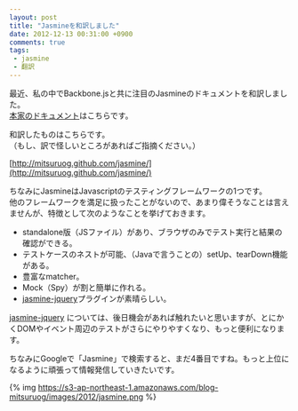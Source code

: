 ```yaml
---
layout: post
title: "Jasmineを和訳しました"
date: 2012-12-13 00:31:00 +0900
comments: true
tags: 
 - jasmine
 - 翻訳
---
```


最近、私の中でBackbone.jsと共に注目のJasmineのドキュメントを和訳しました。  
[本家のドキュメント](http://pivotal.github.com/jasmine/)はこちらです。

和訳したものはこちらです。  
（もし、訳で怪しいところがあればご指摘ください。）

[http://mitsuruog.github.com/jasmine/](http://mitsuruog.github.com/jasmine/)

<!-- more -->

ちなみにJasmineはJavascriptのテスティングフレームワークの1つです。  
他のフレームワークを満足に扱ったことがないので、あまり偉そうなことは言えませんが、特徴として次のようなことを挙げておきます。

* standalone版（JSファイル）があり、ブラウザのみでテスト実行と結果の確認ができる。
* テストケースのネストが可能、（Javaで言うことの）setUp、tearDown機能がある。
* 豊富なmatcher。
* Mock（Spy）が割と簡単に作れる。
* [jasmine-jquery](https://github.com/velesin/jasmine-jquery)プラグインが素晴らしい。

[jasmine-jquery](https://github.com/velesin/jasmine-jquery)  については、後日機会があれば触れたいと思いますが、とにかくDOMやイベント周辺のテストがさらにやりやすくなり、もっと便利になります。

ちなみにGoogleで「Jasmine」で検索すると、まだ4番目ですね。もっと上位になるように頑張って情報発信していきたいです。

{% img https://s3-ap-northeast-1.amazonaws.com/blog-mitsuruog/images/2012/jasmine.png %}
